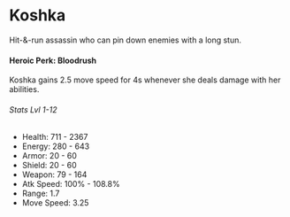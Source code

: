 # Koshka

Hit-&-run assassin who can pin down enemies with a long stun.

#### Heroic Perk: Bloodrush

Koshka gains 2.5 move speed for 4s whenever she deals damage with her abilities.

###### Stats Lvl 1-12

* Health: 711 - 2367
* Energy: 280 - 643
* Armor: 20 - 60
* Shield: 20 - 60
* Weapon: 79 - 164
* Atk Speed: 100% - 108.8%
* Range: 1.7
* Move Speed: 3.25



